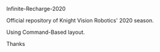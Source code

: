 Infinite-Recharge-2020

Official repository of Knight Vision Robotics' 2020 season.

Using Command-Based layout.

Thanks